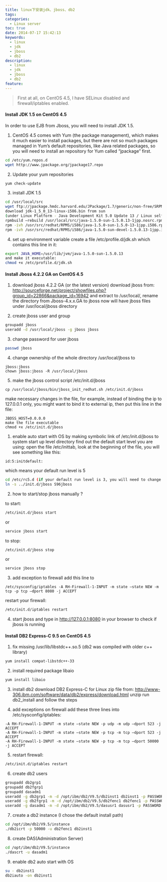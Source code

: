 ```yaml
---
title: linux下安装jdk、jboss、db2
tags:
categories:
  - Linux server
toc: true
date: 2014-07-17 15:42:13
keywords:
  - linux
  - jdk
  - jboss
  - db2
description:
  - linux
  - jdk
  - jboss
  - db2
feature:
---
```


>First at all, on CentOS 4.5, I have SELinux disabled and firewall/iptables enabled.

#### Install JDK 1.5 on CentOS 4.5
In order to use EJB from Jboss, you will need to install JDK 1.5.

1. CentOS 4.5 comes with Yum (the package management), which makes it much easier to install packages, but there are not so much packages managed in Yum’s default repositories, like Java related packages, so you will need to install an repository for Yum called “jpackage” first.
  ``` bash
  cd /etc/yum.repos.d
  wget http://www.jpackage.org/jpackage17.repo
  ```
<!-- more -->
2. Update your yum repositories
  ``` bash
  yum check-update
  ```
3. install JDK 1.5
  ``` bash
  cd /usr/local/src
  wget ftp://jpackage.hmdc.harvard.edu/JPackage/1.7/generic/non-free/SRPMS/java-1.5.0-sun-1.5.0.13-1jpp.nosrc.rpm
  download jdk-1_5_0_13-linux-i586.bin from sun
  (under Linux Platform - Java Development Kit 5.0 Update 13 / Linux self-extracting file) and copy to /usr/src/redhat/SOURCES/
  rpmbuild –rebuild /usr/local/src/java-1.5.0-sun-1.5.0.13-1jpp.nosrc.rpm
  rpm -ivh /usr/src/redhat/RPMS/i586/java-1.5.0-sun-1.5.0-13-1jpp.i586.rpm
  rpm -ivh /usr/src/redhat/RPMS/i586/java-1.5.0-sun-devel-1.5.0.13-1jpp.i586.rpm
  ```
4. set up environment variable
create a file /etc/profile.d/jdk.sh which contains this line in it:
  ``` bash
  export JAVA_HOME=/usr/lib/jvm/java-1.5.0-sun-1.5.0.13
  and make it executable:
  chmod +x /etc/profile.d/jdk.sh
  ```

#### Install Jboss 4.2.2 GA on CentOS 4.5
1. download jboss 4.2.2 GA (or the latest version)
  download jboss from:
  http://sourceforge.net/project/showfiles.php?group_id=22866&package_id=16942
  and extract to /usr/local/, rename the directory from Jboss-4.x.x.GA
  to jboss
  now will have jboss files under /usr/local/jboss directory

2. create jboss user and group
  ``` bash
  groupadd jboss
  useradd -d /usr/local/jboss -g jboss jboss
  ```
3. change password for user jboss
  ``` bash
  passwd jboss
  ```
4. change ownership of the whole directory /usr/local/jboss to
  ```
  jboss:jboss
  chown jboss:jboss -R /usr/local/jboss
  ```

5. make the jboss control script /etc/init.d/jboss
  ```
  cp /usr/local/jboss/bin/jboss_init_redhat.sh /etc/init.d/jboss
  ```

make necessary changes in the file, for example, instead of binding the ip to 127.0.0.1 only, you might want to bind it to external ip, then put this line in the file:
```
JBOSS_HOST=0.0.0.0
make the file executable
chmod +x /etc/init.d/jboss
```
1. enable auto start with OS by making symbolic link of /etc/init.d/jboss to system start up level directory
find out the default start level you are using:
open the file /etc/inittab, look at the beginning of the file, you will see something like this:
  ```
  id:5:initdefault:
  ```
  which means your default run level is 5
  ``` bash
  cd /etc/rc5.d (if your default run level is 3, you will need to change directory to /etc/rc3.d)
  ln -s ../init.d/jboss S96jboss
  ```

2. how to start/stop jboss manually ?

  to start:
  ``` bash
  /etc/init.d/jboss start
  ```
  or
  ``` bash
  service jboss start
  ```
  to stop:
  ``` bash
  /etc/init.d/jboss stop
  ```
  or
  ``` bash
  service jboss stop
  ```
3. add exception to firewall
  add this line to 
  ```
  /etc/sysconfig/iptables -A RH-Firewall-1-INPUT -m state –state NEW -m tcp -p tcp –dport 8080 -j ACCEPT
  ```
  restart your firewall:
  ``` bash
  /etc/init.d/iptables restart
  ```
4. start jboss and type in http://127.0.0.1:8080 in your browser to check if jboss is running

#### Install DB2 Express-C 9.5 on CentOS 4.5
1. fix missing /usr/lib/libstdc++.so.5 (db2 was compiled with older c++ library)
  ``` bash
  yum install compat-libstdc++-33
  ```
2. install required package libaio
  ``` bash
  yum install libaio
  ```
3. install db2
  download DB2 Express-C for Linux zip file from:
  http://www-306.ibm.com/software/data/db2/express/download.html
  unzip
  run db2_install and follow the steps

4. add exceptions on firewall
add these three lines into /etc/sysconfig/iptables:
  ```
  -A RH-Firewall-1-INPUT -m state –state NEW -p udp -m udp –dport 523 -j ACCEPT
  -A RH-Firewall-1-INPUT -m state –state NEW -p tcp -m tcp –dport 523 -j ACCEPT
  -A RH-Firewall-1-INPUT -m state –state NEW -p tcp -m tcp –dport 50000 -j ACCEPT
  ```
5. restart firewall:
  ``` bash
  /etc/init.d/iptables restart
  ```
6. create db2 users
  ``` bash
  groupadd db2grp1
  groupadd db2fgrp1
  groupadd dasadm1
  useradd -g db2grp1 -m -d /opt/ibm/db2/V9.5/db2inst1 db2inst1 -p PASSWORD
  useradd -g db2fgrp1 -m -d /opt/ibm/db2/V9.5/db2fenc1 db2fenc1 -p PASSWORD
  useradd -g dasadm1 -m -d /opt/ibm/db2/V9.5/dasusr1 dasusr1 -p PASSWORD
  ```
7. create a db2 instance (I chose the
default install path)
  ``` bash
  cd /opt/ibm/db2/V9.5/instance
  ./db2icrt -p 50000 -u db2fenc1 db2inst1
  ```
8. create DAS(Administration Server)
  ``` bash
  cd /opt/ibm/db2/V9.5/instance
  ./dascrt -u dasadm1
  ```
9. enable db2 auto start with OS
  ``` bash
  su - db2inst1
  db2iauto -on db2inst1
  ```
